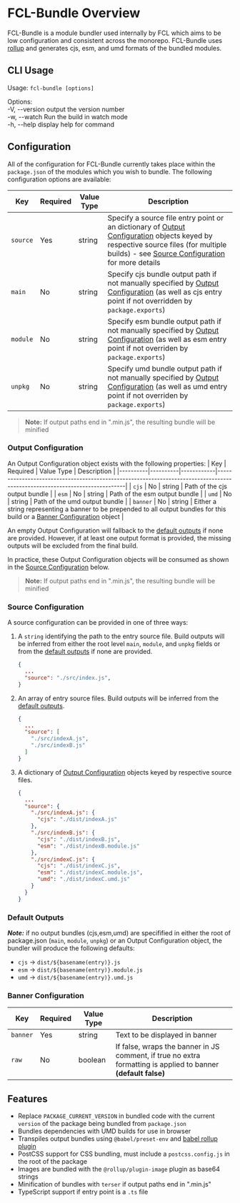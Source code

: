 # FCL-Bundle Overview
FCL-Bundle is a module bundler used internally by FCL which aims to be low configuration and consistent across the monorepo.  FCL-Bundle uses [rollup](https://rollupjs.org/) and generates cjs, esm, and umd formats of the bundled modules.

## CLI Usage

Usage: `fcl-bundle [options]` 

Options:  
  -V, --version  output the version number  
  -w, --watch    Run the build in watch mode  
  -h, --help     display help for command  

## Configuration
All of the configuration for FCL-Bundle currently takes place within the `package.json` of the modules which you wish to bundle.  The following configuration options are available:

| Key    | Required | Value Type | Description                                                                                                                                                                                                                                                                                                                                                                                 |
|----------|----------|------------|---------------------------------------------------------------------------------------------------------------------------------------------------------------------------------------------------------------------------------------------------------------------------------------------------------------------------------------------------------------------------------------------|
| `source` | Yes      | string     | Specify a source file entry point or an dictionary of [Output Configuration](#output-configuration) objects keyed by respective source files (for multiple builds) - see [Source Configuration](#source-configuration) for more details |
| `main`   | No       | string     | Specify cjs bundle output path if not manually specified by [Output Configuration](#output-configuration) (as well as cjs entry point if not overridden by `package.exports`)                                                                                                                                     |
| `module` | No       | string     | Specify esm bundle output path if not manually specified by [Output Configuration](#output-configuration) (as well as esm entry point if not overriden by `package.exports`)                                                                                                                                      |
| `unpkg`  | No       | string     | Specify umd bundle output path if not manually specified by [Output Configuration](#output-configuration) (as well as umd entry point if not overriden by `package.exports`)                                                                                                                                      |

> **Note:** If output paths end in ".min.js", the resulting bundle will be minified


### Output Configuration

An Output Configuration object exists with the following properties:
| Key    | Required | Value Type | Description                                                                                                                |
|----------|----------|------------|----------------------------------------------------------------------------------------------------------------------------|
| `cjs`    | No       | string     | Path of the cjs output bundle                                                                                              |
| `esm`    | No       | string     | Path of the esm output bundle                                                                                              |
| `umd`    | No       | string     | Path of the umd output bundle                                                                                              |
| `banner` | No       | string     | Either a string representing a banner to be prepended to all output bundles for this build or a [Banner Configuration](#banner-configuration) object |

An empty Output Configuration will fallback to the [default outputs](#default-outputs) if none are provided.  However, if at least one output format is provided, the missing outputs will be excluded from the final build.

In practice, these Output Configuration objects will be consumed as shown in the [Source Configuration](#source-configuration) below.

> **Note:** If output paths end in ".min.js", the resulting bundle will be minified

### Source Configuration

A source configuration can be provided in one of three ways:
1. A `string` identifying the path to the entry source file.  Build outputs will be inferred from either the root level `main`, `module`, and `unpkg` fields or from the [default outputs](#default-outputs) if none are provided.
    ```json
    {
      ...
      "source": "./src/index.js",
    }
    ```
2. An array of entry source files.  Build outputs will be inferred from the [default outputs](#default-outputs).
    ```json
    {
      ...
      "source": [
        "./src/indexA.js",
        "./src/indexB.js"
      ]
    }
    ```

3. A dictionary of [Output Configuration](#output-configuration) objects keyed by respective source files.
    ```json
    {
      ...
      "source": {
        "./src/indexA.js": {
          "cjs": "./dist/indexA.js"
        },
        "./src/indexB.js": {
          "cjs": "./dist/indexB.js",
          "esm": "./dist/indexB.module.js"
        },
        "./src/indexC.js": {
          "cjs": "./dist/indexC.js",
          "esm": "./dist/indexC.module.js",
          "umd": "./dist/indexC.umd.js"
        }
      }
    }
    ```
    
### Default Outputs
***Note:*** if no output bundles (cjs,esm,umd) are specifified in either the root of package.json (`main`, `module`, `unpkg`) or an Output Configuration object, the bundler will produce the following defaults:
 - `cjs` -> `dist/${basename(entry)}.js`
 - `esm` -> `dist/${basename(entry)}.module.js`
 - `umd` -> `dist/${basename(entry)}.umd.js`

### Banner Configuration

| Key    | Required | Value Type | Description                                                                                                    |
|----------|----------|------------|----------------------------------------------------------------------------------------------------------------|
| `banner` | Yes      | string     | Text to be displayed in banner                                                                                 |
| `raw`    | No       | boolean    | If false, wraps the banner in JS comment, if true no extra formatting is applied to banner **(default false)** |

## Features
 - Replace `PACKAGE_CURRENT_VERSION` in bundled code with the current `version` of the package being bundled from `package.json`
 - Bundles dependencies with UMD builds for use in browser
 - Transpiles output bundles using `@babel/preset-env` and [babel rollup plugin](https://www.npmjs.com/package/@rollup/plugin-babel)
 - PostCSS support for CSS bundling, must include a `postcss.config.js` in the root of the package
 - Images are bundled with the `@rollup/plugin-image` plugin as base64 strings
 - Minification of bundles with `terser` if output paths end in ".min.js"
 - TypeScript support if entry point is a `.ts` file